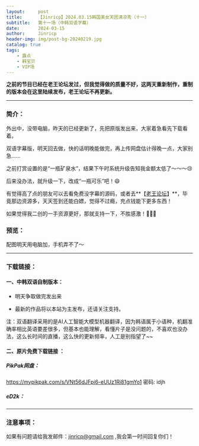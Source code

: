 ```yaml
---
layout:     post
title:      【Jinricp】2024.03.15韩国美女天团清凉秀（十一）
subtitle:   第十一场（中韩双语字幕）
date:       2024-03-15
author:     Jinricp
header-img: img/post-bg-20240219.jpg
catalog: true
tags:
    - 露点
    - 韩宝贝
    - VIP场
---
```


**之前的节目已经在老王论坛发过，但我觉得做的质量不好，这两天重新制作，重制的版本会在这里陆续发布，老王论坛不再更新。**

---

### 简介：

外出中，没带电脑，昨天的已经更新了，先把原版发出来，大家着急看先下载看着。

双语字幕版，明天回去做，快的话明晚能做完，再上传网盘估计得晚一点，大家别急……

之前打赏设置的是“一瓶矿泉水”，结果下午时系统升级告知我金额太低了～～～😢

后来没办法，就升级一下，改成“一瓶可乐”吧！😄

有觉得高了点的朋友可以去看免费没字幕的源码，或者去**【[老王论坛](http://qwct6321bc.xyz:4014/forum.php?x=2982106)】**，毕竟那边资源多，天天签到还能白嫖，觉得不过瘾，充点钱能下更多东西！

如果觉得我二创的一手资源更好，那就支持一下，不胜感激！🌹🌹🌹


### 预览：

配图明天用电脑加，手机弄不了～

------

### 下载链接：

#### 一、中韩双语自制版本：

+ 明天争取做完发出来

+ 最新的作品将以本站为主发布，还请关注支持。

注：双语翻译采用的是AI人工智能大模型机器翻译，因为韩语属于小语种，机翻准确率相比英语要差很多，但基本也能理解，看懂片子是没问题的，不喜欢也没办法，这么长时间的直播，这么快的更新频率，人工是别指望了~~



#### 二、原片免费下载链接 ：

##### PikPak网盘：

https://mypikpak.com/s/VNt56dJFpi6-eUUz1Ri81gmYo1 
密码: idjh 


##### eD2k：


------

### 注意事项：


如果有问题请给我发邮件：jinricp@gmail.com ,我会第一时间回复你们！